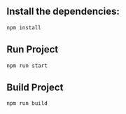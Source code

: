 

## Install the dependencies:

```bash
npm install
```

## Run Project


```bash
npm run start
```


## Build Project


```bash
npm run build
```
